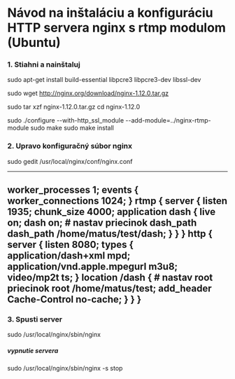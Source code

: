 # Návod na inštaláciu a konfiguráciu HTTP servera nginx s rtmp modulom (Ubuntu)
### 1. Stiahni a nainštaluj
sudo apt-get install build-essential libpcre3 libpcre3-dev libssl-dev

sudo wget http://nginx.org/download/nginx-1.12.0.tar.gz

sudo tar xzf nginx-1.12.0.tar.gz
cd nginx-1.12.0

sudo ./configure --with-http_ssl_module --add-module=../nginx-rtmp-module
sudo make
sudo make install

### 2. Upravo konfiguračný súbor nginx
sudo gedit /usr/local/nginx/conf/nginx.conf

---
worker_processes 1;
events {
  worker_connections 1024;
}
rtmp {
  server {
    listen 1935;
    chunk_size 4000;
    application dash {
        live on;
        dash on;
     # nastav priecinok dash_path
        dash_path /home/matus/test/dash;
    }
  }
}
http {
  server {
    listen 8080;
    types {
      application/dash+xml mpd;
      application/vnd.apple.mpegurl m3u8;
      video/mp2t ts;
    }
    location /dash {
      # nastav root priecinok
      root /home/matus/test;
      add_header Cache-Control no-cache;
    }
  }
}
---
### 3. Spusti server
  sudo /usr/local/nginx/sbin/nginx

##### vypnutie servera
  sudo /usr/local/nginx/sbin/nginx -s stop
